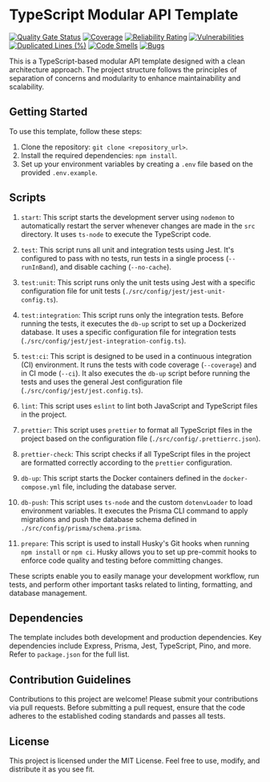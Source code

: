 # TypeScript Modular API Template
[![Quality Gate Status](https://sonarcloud.io/api/project_badges/measure?project=gabriel-antonelli_ts-modular-monolith-template&metric=alert_status)](https://sonarcloud.io/summary/new_code?id=gabriel-antonelli_ts-modular-monolith-template)
[![Coverage](https://sonarcloud.io/api/project_badges/measure?project=gabriel-antonelli_ts-modular-monolith-template&metric=coverage)](https://sonarcloud.io/summary/new_code?id=gabriel-antonelli_ts-modular-monolith-template)
[![Reliability Rating](https://sonarcloud.io/api/project_badges/measure?project=gabriel-antonelli_ts-modular-monolith-template&metric=reliability_rating)](https://sonarcloud.io/summary/new_code?id=gabriel-antonelli_ts-modular-monolith-template)
[![Vulnerabilities](https://sonarcloud.io/api/project_badges/measure?project=gabriel-antonelli_ts-modular-monolith-template&metric=vulnerabilities)](https://sonarcloud.io/summary/new_code?id=gabriel-antonelli_ts-modular-monolith-template)
[![Duplicated Lines (%)](https://sonarcloud.io/api/project_badges/measure?project=gabriel-antonelli_ts-modular-monolith-template&metric=duplicated_lines_density)](https://sonarcloud.io/summary/new_code?id=gabriel-antonelli_ts-modular-monolith-template)
[![Code Smells](https://sonarcloud.io/api/project_badges/measure?project=gabriel-antonelli_ts-modular-monolith-template&metric=code_smells)](https://sonarcloud.io/summary/new_code?id=gabriel-antonelli_ts-modular-monolith-template)
[![Bugs](https://sonarcloud.io/api/project_badges/measure?project=gabriel-antonelli_ts-modular-monolith-template&metric=bugs)](https://sonarcloud.io/summary/new_code?id=gabriel-antonelli_ts-modular-monolith-template)

This is a TypeScript-based modular API template designed with a clean architecture approach. The project structure follows the principles of separation of concerns and modularity to enhance maintainability and scalability.

## Getting Started

To use this template, follow these steps:

1. Clone the repository: `git clone <repository_url>`.
2. Install the required dependencies: `npm install`.
3. Set up your environment variables by creating a `.env` file based on the provided `.env.example`.

## Scripts

1. `start`: This script starts the development server using `nodemon` to automatically restart the server whenever changes are made in the `src` directory. It uses `ts-node` to execute the TypeScript code.

2. `test`: This script runs all unit and integration tests using Jest. It's configured to pass with no tests, run tests in a single process (`--runInBand`), and disable caching (`--no-cache`).

3. `test:unit`: This script runs only the unit tests using Jest with a specific configuration file for unit tests (`./src/config/jest/jest-unit-config.ts`).

4. `test:integration`: This script runs only the integration tests. Before running the tests, it executes the `db-up` script to set up a Dockerized database. It uses a specific configuration file for integration tests (`./src/config/jest/jest-integration-config.ts`).

5. `test:ci`: This script is designed to be used in a continuous integration (CI) environment. It runs the tests with code coverage (`--coverage`) and in CI mode (`--ci`). It also executes the `db-up` script before running the tests and uses the general Jest configuration file (`./src/config/jest/jest.config.ts`).

6. `lint`: This script uses `eslint` to lint both JavaScript and TypeScript files in the project.

7. `prettier`: This script uses `prettier` to format all TypeScript files in the project based on the configuration file (`./src/config/.prettierrc.json`).

8. `prettier-check`: This script checks if all TypeScript files in the project are formatted correctly according to the `prettier` configuration.

9. `db-up`: This script starts the Docker containers defined in the `docker-compose.yml` file, including the database server.

10. `db-push`: This script uses `ts-node` and the custom `dotenvLoader` to load environment variables. It executes the Prisma CLI command to apply migrations and push the database schema defined in `./src/config/prisma/schema.prisma`.

11. `prepare`: This script is used to install Husky's Git hooks when running `npm install` or `npm ci`. Husky allows you to set up pre-commit hooks to enforce code quality and testing before committing changes.

These scripts enable you to easily manage your development workflow, run tests, and perform other important tasks related to linting, formatting, and database management.

## Dependencies

The template includes both development and production dependencies. Key dependencies include Express, Prisma, Jest, TypeScript, Pino, and more. Refer to `package.json` for the full list.

## Contribution Guidelines

Contributions to this project are welcome! Please submit your contributions via pull requests. Before submitting a pull request, ensure that the code adheres to the established coding standards and passes all tests.

## License

This project is licensed under the MIT License. Feel free to use, modify, and distribute it as you see fit.
